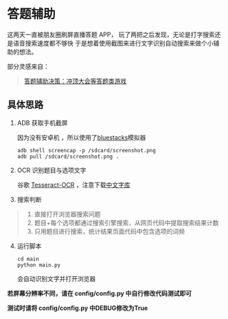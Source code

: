 # 答题辅助
这两天一直被朋友圈刷屏直播答题 APP，
玩了两把之后发现，无论是打字搜索还是语音搜索速度都不够快
于是想着使用截图来进行文字识别自动搜索来做个小辅助的想法。


部分灵感来自：
> [答题辅助决策：冲顶大会等答题类游戏 ](https://github.com/Skyexu/TopSup)


## 具体思路

1. ADB 获取手机截屏

    因为没有安卓机 ，所以使用了[bluestacks](http://www.bluestacks.cn/)模拟器
    ```
    adb shell screencap -p /sdcard/screenshot.png
    adb pull /sdcard/screenshot.png .
    ```
   
2. OCR 识别题目与选项文字

   谷歌 [Tesseract-OCR](https://github.com/tesseract-ocr/tesseract) ，注意下载[中文字库](https://github.com/tesseract-ocr/tessdata)
3. 搜索判断

>1. 直接打开浏览器搜索问题
>2. 题目+每个选项都通过搜索引擎搜索，从网页代码中提取搜索结果计数
>3. 只用题目进行搜索，统计结果页面代码中包含选项的词频


4. 运行脚本
    ```
    cd main
    python main.py
    ```

    会自动识别文字并打开浏览器

**若屏幕分辨率不同，请在 config/config.py 中自行修改代码测试即可**

**测试时请将 config/config.py 中DEBUG修改为True**

